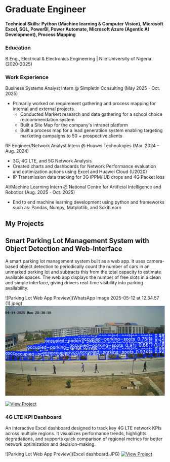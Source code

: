 # Graduate Engineer
#### Technical Skills: Python (Machine learning & Computer Vision), Microsoft Excel, SQL, PowerBI, Power Automate, Microsoft Azure (Agentic AI Development), Process Mapping 

### Education
B.Eng., Electrical & Electronics Engineering | Nile University of Nigeria (2020-2025)

### Work Experience
Business Systems Analyst Intern @ Simpletin Consulting (May 2025 - Oct. 2025)
- Primarily worked on requirement gathering and process mapping for internal and external projects.
  - Conducted Markert research and data gathering for a school choice reccommendation system
  - Built a Site Map for the company's intranet platform
  - Built a process map for a lead generatiion system enabling targeting marketing campaigns to 50 + prospective clients

RF Engineer/Network Analyst Intern @ Huawei Technologies (Mar. 2024 - Aug. 2024)
- 3G, 4G LTE, and 5G Network Analysis
- Created charts and dashboards for Network Performance evaluation and optimization actions using Excel and Huawei Cloud (U2020)
- IP Transmission data tracking for 3G IPPM/IUB drops and 4G Packet loss

AI/Machine Learning Intern @ National Centre for Artificial Intelligence and Robotics (Aug. 2025 - Oct. 2025)
- End to end machine learning development using python and frameworks such as: Pandas, Numpy, Matplotlib, and SckitLearn
  
## My Projects
## Smart Parking Lot Management System with Object Detection and Web-Interface

A smart parking lot management system built as a web app. It uses camera-based object detection to periodically count the number of cars in an unmarked parking lot and subtracts this from the total capacity to estimate available spaces. The web app displays the number of free slots in a clean and simple interface, giving drivers real-time visibility into parking availability.  

![Parking Lot Web App Preview](WhatsApp Image 2025-05-12 at 12.34.57 (1).jpeg)
![Parking Lot Web App Preview](Model_Predict.jpg)

[![View Project](https://img.shields.io/badge/View-Project-blue)](Senior_Design_Project_Parking_Lot_System.ipynb)

### 4G LTE KPI Dashboard  

An interactive Excel dashboard designed to track key 4G LTE network KPIs across multiple regions. It visualizes performance trends, highlights degradations, and supports quick comparison of regional metrics for better network optimization and decision-making.

![Parking Lot Web App Preview](Excel dashboard.JPG)
[![View Project](https://img.shields.io/badge/View-Project-blue)](Senior_Design_Project_Parking_Lot_System.ipynb)







